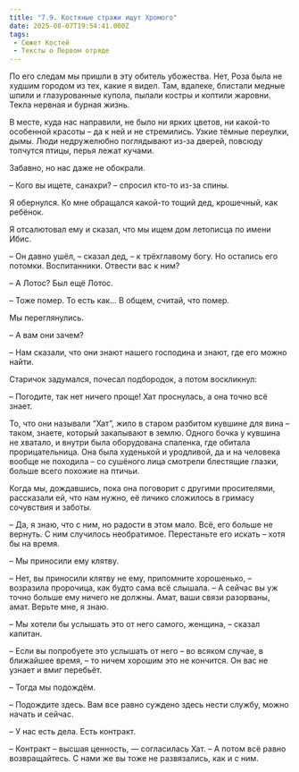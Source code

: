 ```yaml
---
title: "7.9. Костяные стражи ищут Хромого"
date: 2025-08-07T19:54:41.000Z
tags:
 - Сюжет Костей
 - Тексты о Первом отряде
---
```


По его следам мы пришли в эту обитель убожества. Нет, Роза была не
худшим городом из тех, какие я видел. Там, вдалеке, блистали медные
шпили и глазурованные купола, пылали костры и коптили жаровни. Текла
нервная и бурная жизнь.

В месте, куда нас направили, не было ни ярких цветов, ни какой-то
особенной красоты – да к ней и не стремились. Узкие тёмные переулки,
дымы. Люди недружелюбно поглядывают из-за дверей, повсюду топчутся
птицы, перья лежат кучами.

Забавно, но нас даже не обокрали.

– Кого вы ищете, санахри? – спросил кто-то из-за спины.

Я обернулся. Ко мне обращался какой-то тощий дед, крошечный, как
ребёнок.

Я отсалютовал ему и сказал, что мы ищем дом летописца по имени Ибис.

– Он давно ушёл, – сказал дед, – к трёхглавому богу. Но остались его
потомки. Воспитанники. Отвести вас к ним?

– А Лотос? Был ещё Лотос.

– Тоже помер. То есть как… В общем, считай, что помер.

Мы переглянулись.

– А вам они зачем?

– Нам сказали, что они знают нашего господина и знают, где его можно
найти.

Старичок задумался, почесал подбородок, а потом воскликнул:

– Погодите, так нет ничего проще! Хат проснулась, а она точно всё знает.

То, что они называли “Хат”, жило в старом разбитом кувшине для вина –
таком, знаете, который закапывают в землю. Одного бочка у кувшина не
хватало, и внутри была оборудована спаленка, где обитала
прорицательница. Она была худенькой и уродливой, да и на человека вообще
не походила – со сушёного лица смотрели блестящие глазки, больше всего
похожие на птичьи.

Когда мы, дождавшись, пока она поговорит с другими просителями,
рассказали ей, что нам нужно, её личико сложилось в гримасу сочувствия и
заботы.

– Да, я знаю, что с ним, но радости в этом мало. Всё, его больше не
вернуть. С ним случилось необратимое. Перестаньте его искать – хотя бы
на время.

– Мы приносили ему клятву.

– Нет, вы приносили клятву не ему, припомните хорошенько, – возразила
пророчица, как будто сама всё слышала. – А сейчас вы уж точно больше ему
ничего не должны. Амат, ваши связи разорваны, амат. Верьте мне, я знаю.

– Мы хотели бы услышать это от него самого, женщина, – сказал капитан.

– Если вы попробуете это услышать от него – во всяком случае, в
ближайшее время, – то ничем хорошим это не кончится. Он вас не узнает и
вмиг перебьёт.

– Тогда мы подождём.

– Подождите здесь. Вам все равно суждено здесь нести службу, можно
начать и сейчас.

– У нас есть дела. Есть контракт.

– Контракт – высшая ценность, — согласилась Хат. – А потом всё равно
возвращайтесь. С нами же вы тоже не развязались, как и с ним.
